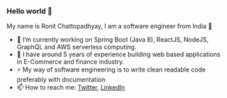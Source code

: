 ### Hello world 👋

My name is Ronit Chattopadhyay, I am a software engineer from India 🚀

- 🔭 I’m currently working on Spring Boot (Java 8), ReactJS, NodeJS, GraphQL and AWS serverless computing. 
- 🌱 I have around 5 years of experience building web based applications in E-Commerce and finance industry.
- ⚡ My way of software engineering is to write clean readable code preferably with documentation
- 📫 How to reach me: [Twitter](https://twitter.com/ronit0717), [LinkedIn](https://www.linkedin.com/in/ronitc/)

<!--
**ronit0717/ronit0717** is a ✨ _special_ ✨ repository because its `README.md` (this file) appears on your GitHub profile.

Here are some ideas to get you started:

- 🔭 I’m currently working on ...
- 🌱 I’m currently learning ...
- 👯 I’m looking to collaborate on ...
- 🤔 I’m looking for help with ...
- 💬 Ask me about ...
- 📫 How to reach me: ...
- 😄 Pronouns: ...
- ⚡ Fun fact: ...
-->
